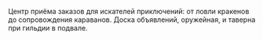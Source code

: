 Центр приёма заказов для искателей приключений: от ловли кракенов до сопровождения караванов. Доска объявлений, оружейная, и таверна при гильдии в подвале.

